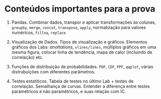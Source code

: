 # Conteúdos importantes para a prova

1. Pandas. Combinar dados, transpor e aplicar transformações às colunas, `groupby`.
`merge`, `concat`, `transpose`, `apply`, normalização para valores numéricos, `fillna`, `replace`

2. Visualização de Dados. Tipos de visualização e gráficos. Elementos gráficos dos Labs:
*anottations*, `vlines/lines`, múltiplos gráficos em uma mesma figura, colocar linha de tendência,
mapa de calor (incluindo de correlação) etc.

3. Funções de distribuição de probabilidades. `PDF`, `CDF`, `PPF`, `qqplot`, várias distrubuições 
com diferentes parâmetros.

4. Testes estatíticos. Tabela de testes no último Lab + testes de correlação. Semalhança de curvas.
Entender a diferença entre testes paramétricos e não paramétricos, e suas relação com IC.






